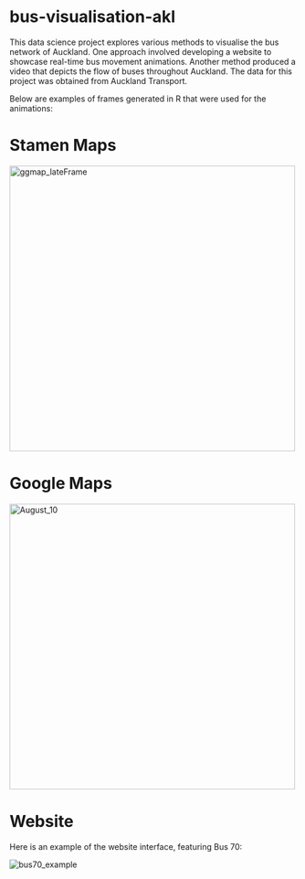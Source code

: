 # bus-visualisation-akl
This data science project explores various methods to visualise the bus network of Auckland. One approach involved developing a website to showcase real-time bus movement animations. Another method produced a video that depicts the flow of buses throughout Auckland. The data for this project was obtained from Auckland Transport.

Below are examples of frames generated in R that were used for the animations:

# Stamen Maps
<img src="https://github.com/leonardophu/bus-visualisation-akl/assets/129243708/f17d9840-b6a9-4149-a3b5-a72882929098" height="500" alt="ggmap_lateFrame"/>

# Google Maps
<img src="https://github.com/leonardophu/bus-visualisation-akl/assets/129243708/00c4b463-90ff-4919-869a-211c8e84e47f" height="500" alt="August_10"/>

# Website

Here is an example of the website interface, featuring Bus 70:

![bus70_example](https://github.com/leonardophu/bus-visualisation-akl/assets/129243708/675b9e9b-4761-43d1-bf0a-ecee3cc33a48)

